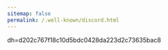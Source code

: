 ```yaml
---
sitemap: false
permalink: /.well-known/discord.html
---
```

dh=d202c767f18c10d5bdc0428da223d2c73635bac8
